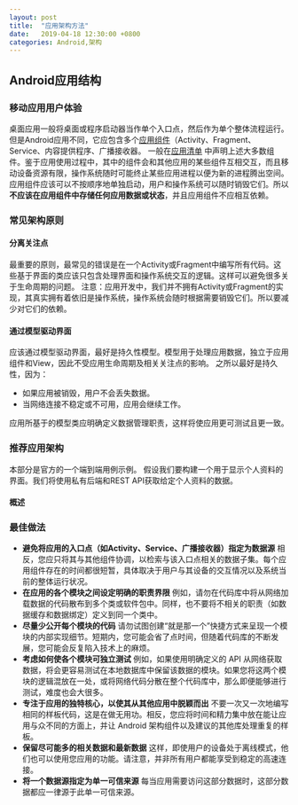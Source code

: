 ```yaml
---
layout: post
title:  "应用架构方法"
date:   2019-04-18 12:30:00 +0800
categories: Android,架构
---
```



## Android应用结构
### 移动应用用户体验
桌面应用一般将桌面或程序启动器当作单个入口点，然后作为单个整体流程运行。但是Android应用不同，它应包含多个[应用组件](https://developer.android.com/guide/components/fundamentals.html#Components)（Activity、Fragment、Service、内容提供程序、广播接收器。
一般在[应用清单](https://developer.android.com/guide/topics/manifest/manifest-intro.html) 中声明上述大多数组件。鉴于应用使用过程中，其中的组件会和其他应用的某些组件互相交互，而且移动设备资源有限，操作系统随时可能终止某些应用进程以便为新的进程腾出空间。应用组件应该可以不按顺序地单独启动，用户和操作系统可以随时销毁它们。所以 **不应该在应用组件中存储任何应用数据或状态**，并且应用组件不应相互依赖。

### 常见架构原则
#### 分离关注点
最重要的原则，最常见的错误是在一个Activity或Fragment中编写所有代码。这些基于界面的类应该只包含处理界面和操作系统交互的逻辑。这样可以避免很多关于生命周期的问题。
注意：应用开发中，我们并不拥有Activity或Fragment的实现，其真实拥有着依旧是操作系统，操作系统会随时根据需要销毁它们。所以要减少对它们的依赖。
#### 通过模型驱动界面
应该通过模型驱动界面，最好是持久性模型。模型用于处理应用数据，独立于应用组件和View，因此不受应用生命周期及相关关注点的影响。
之所以最好是持久性，因为：

- 如果应用被销毁，用户不会丢失数据。
- 当网络连接不稳定或不可用，应用会继续工作。

应用所基于的模型类应明确定义数据管理职责，这样将使应用更可测试且更一致。

### 推荐应用架构
本部分是官方的一个端到端用例示例。
假设我们要构建一个用于显示个人资料的界面。我们将使用私有后端和REST API获取给定个人资料的数据。
#### 概述

### 最佳做法
- **避免将应用的入口点（如Activity、Service、广播接收器）指定为数据源**
相反，您应只将其与其他组件协调，以检索与该入口点相关的数据子集。每个应用组件存在的时间都很短暂，具体取决于用户与其设备的交互情况以及系统当前的整体运行状况。
- **在应用的各个模块之间设定明确的职责界限**
例如，请勿在代码库中将从网络加载数据的代码散布到多个类或软件包中。同样，也不要将不相关的职责（如数据缓存和数据绑定）定义到同一个类中。
- **尽量少公开每个模块的代码**
请勿试图创建“就是那一个”快捷方式来呈现一个模块的内部实现细节。短期内，您可能会省了点时间，但随着代码库的不断发展，您可能会反复陷入技术上的麻烦。
- **考虑如何使各个模块可独立测试**
例如，如果使用明确定义的 API 从网络获取数据，将会更容易测试在本地数据库中保留该数据的模块。如果您将这两个模块的逻辑混放在一处，或将网络代码分散在整个代码库中，那么即便能够进行测试，难度也会大很多。
- **专注于应用的独特核心，以使其从其他应用中脱颖而出**
不要一次又一次地编写相同的样板代码，这是在做无用功。相反，您应将时间和精力集中放在能让应用与众不同的方面上，并让 Android 架构组件以及建议的其他库处理重复的样板。
- **保留尽可能多的相关数据和最新数据**
这样，即使用户的设备处于离线模式，他们也可以使用您应用的功能。请注意，并非所有用户都能享受到稳定的高速连接。
- **将一个数据源指定为单一可信来源**
每当应用需要访问这部分数据时，这部分数据都应一律源于此单一可信来源。
